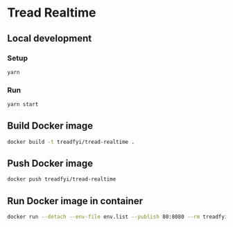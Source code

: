# Tread Realtime

## Local development

### Setup

```sh
yarn
```

### Run

```sh
yarn start
```

## Build Docker image

```sh
docker build -t treadfyi/tread-realtime .
```

## Push Docker image

```sh
docker push treadfyi/tread-realtime
```

## Run Docker image in container

```sh
docker run --detach --env-file env.list --publish 80:8080 --rm treadfyi/tread-realtime
```
